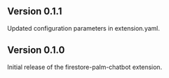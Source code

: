 ## Version 0.1.1

Updated configuration parameters in extension.yaml.

## Version 0.1.0

Initial release of the firestore-palm-chatbot extension.
